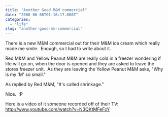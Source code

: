 ```yaml
---
title: "Another Good M&M commercial"
date: "2008-06-08T01:16:17.000Z"
categories: 
  - "life"
slug: "another-good-mm-commercial"
---
```


There is a new M&M commercial out for their M&M ice cream which really made me smile.  Enough, so I had to write about it.

Red M&M and Yellow Peanut M&M are really cold in a freezer wondering if life will go on, when the door is opened and they are asked to leave the stores freezer unit.  As they are leaving the Yellow Peanut M&M asks, "Why is my 'M' so small."

As replied by Red M&M, "It's called shrinkage."

Nice.  :P

Here is a video of it someone recorded off of their TV: http://www.youtube.com/watch?v=N3QKtMFeFcY
